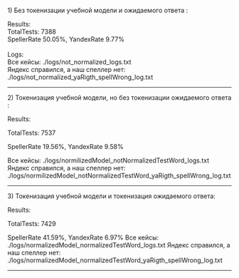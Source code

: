 <p>1) Без токенизации учебной модели и ожидаемого ответа : </p>
	Results: <br>
	TotalTests: 7388<br>
	SpellerRate 50.05%, YandexRate 9.77% <br><br>
Logs: <br>
Все кейсы: ./logs/not_normalized_logs.txt <br>
Яндекс справился, а наш спеллер нет: ./logs/not_normalized_yaRigth_spellWrong_log.txt

------------------------------------------------------------------------------------------

<p>2) Токенизация учебной модели, но без токенизации ожидаемого ответа : </p>
		<p>Results: </p>
		<p>TotalTests: 7537 </p>
		<p>SpellerRate 19.56%, YandexRate 9.58% </p>
Все кейсы: ./logs/normilizedModel_notNormalizedTestWord_logs.txt
Яндекс справился, а наш спеллер нет: ./logs/normilizedModel_notNormalizedTestWord_yaRigth_spellWrong_log.txt

------------------------------------------------------------------------------------------
<p>3) Токенизация учебной модели и токенизация ожидаемого ответа: </p>
		<p>Results:
		<p>TotalTests: 7429
		<p>SpellerRate 41.59%, YandexRate 6.97%
Все кейсы: ./logs/normalizedModel_normalizedTestWord_logs.txt
Яндекс справился, а наш спеллер нет: ./logs/normalizedModel_normalizedTestWord_yaRigth_spellWrong_log.txt

------------------------------------------------------------------------------------------
